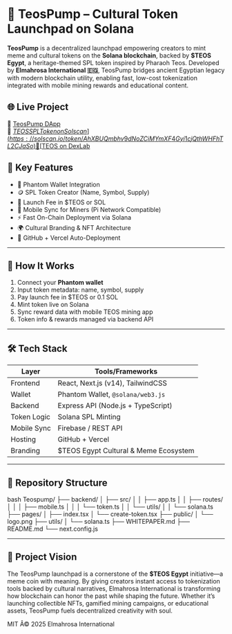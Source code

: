 
# 🚀 TeosPump – Cultural Token Launchpad on Solana

**TeosPump** 
is a decentralized launchpad empowering creators to mint meme and cultural tokens on the **Solana blockchain**, backed by **$TEOS Egypt**, a heritage-themed SPL token inspired by Pharaoh Teos. Developed by **Elmahrosa International 🇪🇬**, TeosPump bridges ancient Egyptian legacy with modern blockchain utility, enabling fast, low-cost tokenization integrated with mobile mining rewards and educational content.


## 🌐 Live Project

🔗 [TeosPump DApp](https://teospump.vercel.app)  
🔗 [$TEOS SPL Token on Solscan](https://solscan.io/token/AhXBUQmbhv9dNoZCiMYmXF4Gyi1cjQthWHFhTL2CJaSo)  
🔗 [$TEOS on DexLab](https://www.dexlab.space/token-hub/AhXBUQmbhv9dNoZCiMYmXF4Gyi1cjQthWHFhTL2CJaSo)  


## 🎯 Key Features

- 🔐 Phantom Wallet Integration
- 🪙 SPL Token Creator (Name, Symbol, Supply)
- 💸 Launch Fee in $TEOS or SOL
- 📱 Mobile Sync for Miners (Pi Network Compatible)
- ⚡ Fast On-Chain Deployment via Solana
- 🌍 Cultural Branding & NFT Architecture
- 🚀 GitHub + Vercel Auto-Deployment

---

## 🧠 How It Works

1. Connect your **Phantom wallet**  
2. Input token metadata: name, symbol, supply  
3. Pay launch fee in $TEOS or 0.1 SOL  
4. Mint token live on Solana  
5. Sync reward data with mobile TEOS mining app  
6. Token info & rewards managed via backend API  

---

## 🛠 Tech Stack

| Layer         | Tools/Frameworks                      |
|---------------|----------------------------------------|
| Frontend      | React, Next.js (v14), TailwindCSS      |
| Wallet        | Phantom Wallet, `@solana/web3.js`      |
| Backend       | Express API (Node.js + TypeScript)     |
| Token Logic   | Solana SPL Minting                     |
| Mobile Sync   | Firebase / REST API                    |
| Hosting       | GitHub + Vercel                        |
| Branding      | $TEOS Egypt Cultural & Meme Ecosystem |

---

## 📁 Repository Structure

bash
Teospump/
├── backend/
│   ├── src/
│   │   ├── app.ts
│   │   ├── routes/
│   │   │   ├── mobile.ts
│   │   │   └── token.ts
│   │   └── utils/
│   │       └── solana.ts
├── pages/
│   ├── index.tsx
│   └── create-token.tsx
├── public/
│   └── logo.png
├── utils/
│   └── solana.ts
├── WHITEPAPER.md
├── README.md
└── next.config.js


---

## 🌟 Project Vision

The TeosPump launchpad is a cornerstone of the **$TEOS Egypt** initiative—a meme coin with meaning. By giving creators instant access to tokenization tools backed by cultural narratives, Elmahrosa International is transforming how blockchain can honor the past while shaping the future. Whether it’s launching collectible NFTs, gamified mining campaigns, or educational assets, TeosPump fuels decentralized creativity with soul.


MIT Â© 2025 Elmahrosa International
